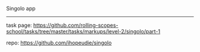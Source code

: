Singolo app
___________
task page: 
https://github.com/rolling-scopes-school/tasks/tree/master/tasks/markups/level-2/singolo/part-1

repo:
https://github.com/ihopeudie/singolo
